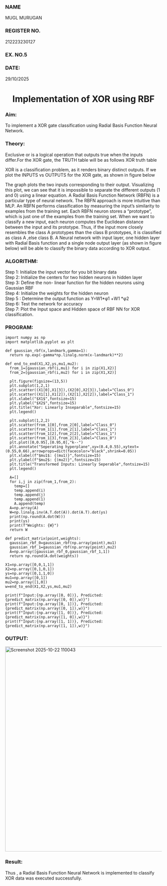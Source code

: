 <H3> NAME</H3> MUGL MURUGAN 
<H3>REGISTER NO.</H3> 212223230127
<H3>EX. NO.5</H3>
<H3>DATE:</H3> 29/10/2025
<H1 ALIGN =CENTER>Implementation of XOR  using RBF</H1>
<H3>Aim:</H3>
To implement a XOR gate classification using Radial Basis Function  Neural Network.

<H3>Theory:</H3>
<P>Exclusive or is a logical operation that outputs true when the inputs differ.For the XOR gate, the TRUTH table will be as follows XOR truth table </P>

<P>XOR is a classification problem, as it renders binary distinct outputs. If we plot the INPUTS vs OUTPUTS for the XOR gate, as shown in figure below </P>




<P>The graph plots the two inputs corresponding to their output. Visualizing this plot, we can see that it is impossible to separate the different outputs (1 and 0) using a linear equation.
A Radial Basis Function Network (RBFN) is a particular type of neural network. The RBFN approach is more intuitive than MLP. An RBFN performs classification by measuring the input’s similarity to examples from the training set. Each RBFN neuron stores a “prototype”, which is just one of the examples from the training set. When we want to classify a new input, each neuron computes the Euclidean distance between the input and its prototype. Thus, if the input more closely resembles the class A prototypes than the class B prototypes, it is classified as class A ,else class B.
A Neural network with input layer, one hidden layer with Radial Basis function and a single node output layer (as shown in figure below) will be able to classify the binary data according to XOR output.
</P>





<H3>ALGORITHM:</H3>
Step 1: Initialize the input  vector for you bit binary data<Br>
Step 2: Initialize the centers for two hidden neurons in hidden layer<Br>
Step 3: Define the non- linear function for the hidden neurons using Gaussian RBF<br>
Step 4: Initialize the weights for the hidden neuron <br>
Step 5 : Determine the output  function as 
                 Y=W1*φ1 +W1 *φ2 <br>
Step 6: Test the network for accuracy<br>
Step 7: Plot the Input space and Hidden space of RBF NN for XOR classification.

<H3>PROGRAM:</H3>

```
import numpy as np
import matplotlib.pyplot as plt

def gaussian_rbf(x,landmark,gamma=1):
  return np.exp(-gamma*np.linalg.norm(x-landmark)**2)

def end_to_end(X1,X2,ys,mu1,mu2):
  from_1=[gaussian_rbf(i,mu1) for i in zip(X1,X2)]
  from_2=[gaussian_rbf(i,mu2) for i in zip(X1,X2)]

  plt.figure(figsize=(13,5))
  plt.subplot(1,2,1)
  plt.scatter((X1[0],X1[3]),(X2[0],X2[3]),label="Class_0")
  plt.scatter((X1[1],X1[2]),(X2[1],X2[2]),label="Class_1")
  plt.xlabel("$X1$",fontsize=15)
  plt.ylabel("$X2$",fontsize=15)
  plt.title("Xor: Linearly Inseparable",fontsize=15)
  plt.legend()

  plt.subplot(1,2,2)
  plt.scatter(from_1[0],from_2[0],label="Class_0")
  plt.scatter(from_1[1],from_2[1],label="Class_1")
  plt.scatter(from_1[2],from_2[2],label="Class_1")
  plt.scatter(from_1[3],from_2[3],label="Class_0")
  plt.plot([0,0.95],[0.95,0],"k--")
  plt.annotate("Seperating hyperplane",xy=(0.4,0.55),xytext=(0.55,0.66),arrowprops=dict(facecolor="black",shrink=0.05))
  plt.xlabel(f"$mu1$: {(mu1)}",fontsize=15)
  plt.ylabel(f"$mu2$: {(mu2)}",fontsize=15)
  plt.title("Transformed Inputs: Linearly Seperable",fontsize=15)
  plt.legend()
  
  A=[]
  for i,j in zip(from_1,from_2):
    temp=[]
    temp.append(i)
    temp.append(j)
    temp.append(1)
    A.append(temp)
  A=np.array(A)
  W=np.linalg.inv(A.T.dot(A)).dot(A.T).dot(ys)
  print(np.round(A.dot(W)))
  print(ys)
  print(f"Weights: {W}")
  return W

def predict_matrix(point,weights):
  gaussian_rbf_0=gaussian_rbf(np.array(point),mu1)
  gaussian_rbf_1=gaussian_rbf(np.array(point),mu2)
  A=np.array([gaussian_rbf_0,gaussian_rbf_1,1])
  return np.round(A.dot(weights))

X1=np.array([0,0,1,1])
X2=np.array([0,1,0,1])
ys=np.array([0,1,1,0])
mu1=np.array([0,1])
mu2=np.array([1,0])
w=end_to_end(X1,X2,ys,mu1,mu2)

print(f"Input:{np.array([0, 0])}, Predicted: {predict_matrix(np.array([0, 0]),w)}")
print(f"Input:{np.array([0, 1])}, Predicted: {predict_matrix(np.array([0, 1]),w)}")
print(f"Input:{np.array([1, 0])}, Predicted: {predict_matrix(np.array([1, 0]),w)}")
print(f"Input:{np.array([1, 1])}, Predicted: {predict_matrix(np.array([1, 1]),w)}")
```
<H3>OUTPUT:</H3>

<img width="1251" height="657" alt="Screenshot 2025-10-22 110043" src="https://github.com/user-attachments/assets/bc2441ca-e480-48bf-a373-5bb0af870d46" />


<H3>Result:</H3>

Thus , a Radial Basis Function Neural Network is implemented to classify XOR data was executed successfully. 








